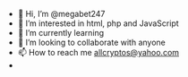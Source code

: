 - 👋 Hi, I’m @megabet247
- 👀 I’m interested in html, php and JavaScript
- 🌱 I’m currently learning 
- 💞️ I’m looking to collaborate with anyone
- 📫 How to reach me allcryptos@yahoo.com
- 

<!---
megabet247/megabet247 is a ✨ special ✨ repository because its `README.md` (this file) appears on your GitHub profile.
You can click the Preview link to take a look at your changes.
--->
